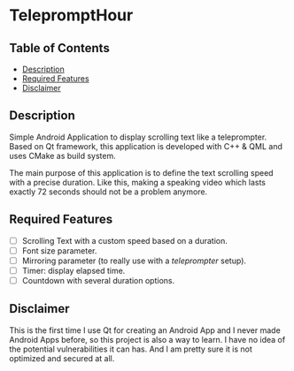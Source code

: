 <!-- omit in toc -->
# TelepromptHour

<!-- omit in toc -->
## Table of Contents

- [Description](#description)
- [Required Features](#required-features)
- [Disclaimer](#disclaimer)

## Description

Simple Android Application to display scrolling text like a teleprompter. Based on Qt framework, this application is developed with C++ & QML and uses CMake as build system. 

The main purpose of this application is to define the text scrolling speed with a precise duration. Like this, making a speaking video which lasts exactly 72 seconds should not be a problem anymore.

## Required Features

- [ ] Scrolling Text with a custom speed based on a duration.
- [ ] Font size parameter.
- [ ] Mirroring parameter (to really use with a *teleprompter* setup).
- [ ] Timer: display elapsed time.
- [ ] Countdown with several duration options.

## Disclaimer

This is the first time I use Qt for creating an Android App and I never made Android Apps before, so this project is also a way to learn. I have no idea of the potential vulnerabilities it can has. And I am pretty sure it is not optimized and secured at all.
